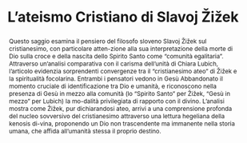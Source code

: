 ---
layout: preprint
title: "L’ateismo Cristiano di Slavoj Žižek"
authors:
  - Peter Morovic
  - Ján Morovic
discipline: "Philosophy"
language:
  - "Italiano"
doi: "10.1234/example2"
abstract: >
  Questo saggio esamina il pensiero del filosofo sloveno Slavoj Žižek sul cristianesimo, con particolare atten-zione alla sua interpretazione della morte di Dio sulla croce e della nascita dello Spirito Santo come “comunità egalitaria”. Attraverso un’analisi comparativa con il carisma dell’unità di Chiara Lubich, l’articolo evidenzia sorprendenti convergenze tra il “cristianesimo ateo” di Žižek e la spiritualità focolarina. Entrambi i pensatori vedono in Gesù Abbandonato il momento cruciale di identificazione tra Dio e umanità, e riconoscono nella presenza di Gesù in mezzo alla comunità (lo “Spirito Santo” per Žižek, “Gesù in mezzo” per Lubich) la mo-dalità privilegiata di rapporto con il divino. L’analisi mostra come Žižek, pur dichiarandosi ateo, arrivi a una comprensione profonda del nucleo sovversivo del cristianesimo attraverso una lettura hegeliana della kenosis di-vina, proponendo un Dio non trascendente ma immanente nella storia umana, che affida all’umanità stessa il proprio destino.

coming_soon: true
tags:
  - philosophy
  - theology
---